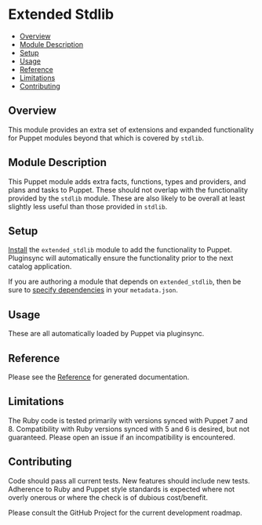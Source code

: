 # Extended Stdlib

- [Overview](#overview)
- [Module Description](#module-description)
- [Setup](#setup)
- [Usage](#usage)
- [Reference](#reference)
- [Limitations](#limitations)
- [Contributing](#contributing)

## Overview

This module provides an extra set of extensions and expanded functionality for Puppet modules beyond that which is covered by `stdlib`.

## Module Description

This Puppet module adds extra facts, functions, types and providers, and plans and tasks to Puppet. These should not overlap with the functionality provided by the `stdlib` module. These are also likely to be overall at least slightly less useful than those provided in `stdlib`.

## Setup

[Install](https://puppet.com/docs/puppet/latest/modules_installing.html) the `extended_stdlib` module to add the functionality to Puppet. Pluginsync will automatically ensure the functionality prior to the next catalog application.

If you are authoring a module that depends on `extended_stdlib`, then be sure to [specify dependencies](https://puppet.com/docs/puppet/latest/modules_installing.html) in your `metadata.json`.

## Usage

These are all automatically loaded by Puppet via pluginsync.

## Reference

Please see the [Reference](REFERENCE.md) for generated documentation.

## Limitations

The Ruby code is tested primarily with versions synced with Puppet 7 and 8. Compatibility with Ruby versions synced with 5 and 6 is desired, but not guaranteed. Please open an issue if an incompatibility is encountered.

## Contributing

Code should pass all current tests. New features should include new tests. Adherence to Ruby and Puppet style standards is expected where not overly onerous or where the check is of dubious cost/benefit.

Please consult the GitHub Project for the current development roadmap.
